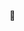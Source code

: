 👀

<!---
dk0newday/dk0newday is a ✨ special ✨ repository because its `README.md` (this file) appears on your GitHub profile.
You can click the Preview link to take a look at your changes.
--->

